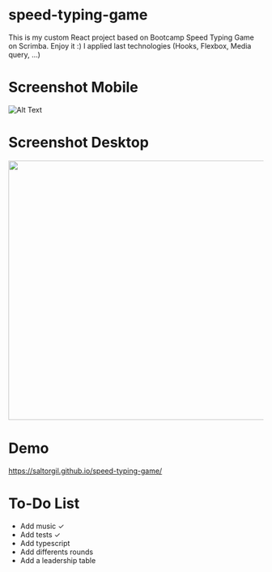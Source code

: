 # speed-typing-game

This is my custom React project based on Bootcamp Speed Typing Game on Scrimba. Enjoy it :)
I applied last technologies (Hooks, Flexbox, Media query, ...)

# Screenshot Mobile

![Alt Text](https://raw.github.com/saltorgil/speed-typing-game/master/public/screenshot-mobile.png)

# Screenshot Desktop

<img src="https://raw.github.com/saltorgil/speed-typing-game/master/public/screenshot-monitor.png" width="512px"/>

# Demo

https://saltorgil.github.io/speed-typing-game/

# To-Do List

- Add music &#10003;	
- Add tests &#10003;	
- Add typescript
- Add differents rounds
- Add a leadership table

